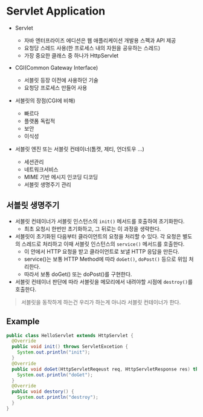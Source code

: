 # Servlet Application

- Servlet
  - 자바 엔터프라이즈 에디션은 웹 애플리케이션 개발용 스펙과 API 제공
  - 요청당 스레드 사용(한 프로세스 내의 자원을 공유하는 스레드)
  - 가장 중요한 클래스 중 하나가 HttpServlet

- CGI(Common Gateway Interface)
  - 서블릿 등장 이전에 사용하던 기술
  - 요청당 프로세스 만들어 사용
  
- 서블릿의 장점(CGI에 비해)
  - 빠르다
  - 플랫폼 독립적
  - 보안
  - 이식성
  
- 서블릿 엔진 또는 서블릿 컨테이너(톰캣, 제티, 언더토우 ...)
  - 세션관리
  - 네트워크서비스
  - MIME 기반 메시지 인코딩 디코딩
  - 서블릿 생명주기 관리
  
## 서블릿 생명주기

- 서블릿 컨테이너가 서블릿 인스턴스의 `init()` 메서드를 호출하여 초기화한다.
  - 최초 요청시 한번만 초기화하고, 그 뒤로는 이 과정을 생략한다.
- 서블릿이 초기화된 다음부터 클라이언트의 요청을 처리할 수 있다. 각 요청은 별도의 스레드로 처리하고 이때 서블릿 인스턴스의 `service()` 메서드를 호출한다.
  - 이 안에서 HTTP 요청을 받고 클라이언트로 보낼 HTTP 응답을 만든다. 
  - service()는 보통 HTTP Method에 따라 `doGet()`, `doPost()` 등으로 위임 처리한다.
  - 따라서 보통 doGet() 또는 doPost()를 구현한다.
- 서블릿 컨테이너 판단에 따라 서블릿을 메모리에서 내려야할 시점에 `destroy()`를 호출한다.

> 서블릿을 동작하게 하는건 우리가 하는게 아니라 서블릿 컨테이너가 한다.

## Example

```java
public class HelloServlet extends HttpServlet {
  @Override
  public void init() throws ServletExcetion {
    System.out.println("init");
  }
  @Override
  public void doGet(HttpServletReqeust req, HttpServletResponse res) throws ServletExcetion {
    System.out.println("doGet");
  }
  @Override
  public void destory() {
    System.out.println("destroy");
  }
}
```
